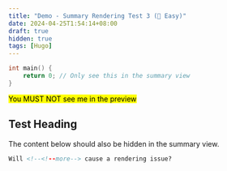 ```yaml
---
title: "Demo - Summary Rendering Test 3 (🤔 Easy)"
date: 2024-04-25T1:54:14+08:00
draft: true
hidden: true
tags: [Hugo]
---
```


```c
int main() {
    return 0; // Only see this in the summary view
}
```

<!--more-->

<mark>You MUST NOT see me in the preview</mark>

## Test Heading

The content below should also be hidden in the summary view.

<!--more-->

```html
Will <!--<!--more--> cause a rendering issue?
```
